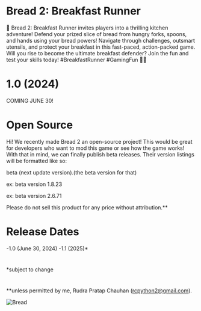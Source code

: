 # Bread 2: Breakfast Runner

🍞 Bread 2: Breakfast Runner invites players into a thrilling kitchen adventure! Defend your prized slice of bread from hungry forks, spoons, and hands using your bread powers!  Navigate through challenges, outsmart utensils, and protect your breakfast in this fast-paced, action-packed game. Will you rise to become the ultimate breakfast defender? Join the fun and test your skills today! #BreakfastRunner #GamingFun 🥄🔥

# 1.0 (2024)

COMING JUNE 30!

# Open Source

Hi! We recently made Bread 2 an open-source project! This would be great for developers who want to mod this game or see how the game works! With that in mind, we can finally publish beta releases. Their version listings will be formatted like so:

  beta (next update version).(the beta version for that)
  
  ex:
  beta version 1.8.23
  
  ex:
  beta version 2.6.71

Please do not sell this product for any price without attribution.**

# Release Dates

-1.0 (June 30, 2024)
-1.1 (2025)*


#

*subject to change
#
**unless permitted by me, Rudra Pratap Chauhan (rcpython2@gmail.com).

![Bread](https://github.com/rudrac19/BreadBreakfastRunner/assets/97199437/d693fbdc-a047-44f2-8793-7f27172f09c8)
